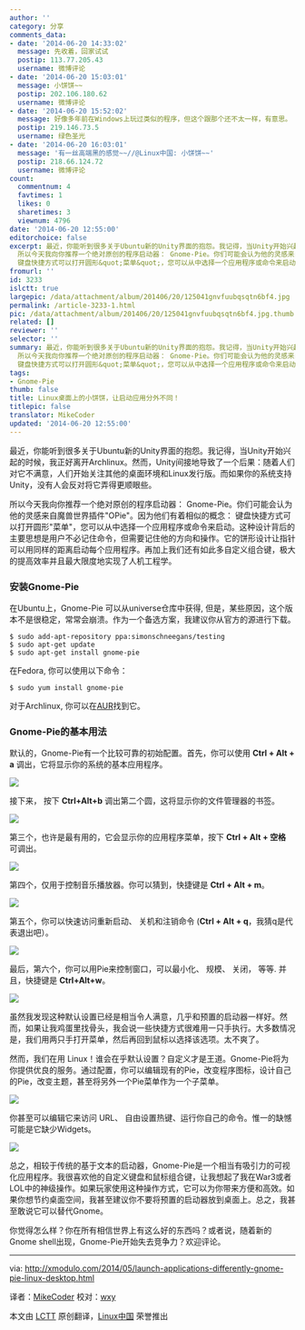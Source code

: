 ```yaml
---
author: ''
category: 分享
comments_data:
- date: '2014-06-20 14:33:02'
  message: 先收着，回家试试
  postip: 113.77.205.43
  username: 微博评论
- date: '2014-06-20 15:03:01'
  message: 小饼饼~~
  postip: 202.106.180.62
  username: 微博评论
- date: '2014-06-20 15:52:02'
  message: 好像多年前在Windows上玩过类似的程序，但这个跟那个还不太一样，有意思。
  postip: 219.146.73.5
  username: 绿色圣光
- date: '2014-06-20 16:03:01'
  message: '有一丝高端黑的感觉~~//@Linux中国: 小饼饼~~'
  postip: 218.66.124.72
  username: 微博评论
count:
  commentnum: 4
  favtimes: 1
  likes: 0
  sharetimes: 3
  viewnum: 4796
date: '2014-06-20 12:55:00'
editorchoice: false
excerpt: 最近，你能听到很多关于Ubuntu新的Unity界面的抱怨。我记得，当Unity开始兴起的时候，我正好离开Archlinux。然而，Unity间接地导致了一个后果：随着人们对它不满意，人们开始关注其他的桌面环境和Linux发行版。而如果你的系统支持Unity，没有人会反对将它弄得更顺眼些。
  所以今天我向你推荐一个绝对原创的程序启动器： Gnome-Pie。你们可能会认为他的灵感来自魔兽世界插件&quot;OPie&quot;。因为他们有着相似的概念：
  键盘快捷方式可以打开圆形&quot;菜单&quot;，您可以从中选择一个应用程序或命令来启动。这种设计背后的主要思想是用户不必记住命令，但需要记
fromurl: ''
id: 3233
islctt: true
largepic: /data/attachment/album/201406/20/125041gnvfuubqsqtn6bf4.jpg
permalink: /article-3233-1.html
pic: /data/attachment/album/201406/20/125041gnvfuubqsqtn6bf4.jpg.thumb.jpg
related: []
reviewer: ''
selector: ''
summary: 最近，你能听到很多关于Ubuntu新的Unity界面的抱怨。我记得，当Unity开始兴起的时候，我正好离开Archlinux。然而，Unity间接地导致了一个后果：随着人们对它不满意，人们开始关注其他的桌面环境和Linux发行版。而如果你的系统支持Unity，没有人会反对将它弄得更顺眼些。
  所以今天我向你推荐一个绝对原创的程序启动器： Gnome-Pie。你们可能会认为他的灵感来自魔兽世界插件&quot;OPie&quot;。因为他们有着相似的概念：
  键盘快捷方式可以打开圆形&quot;菜单&quot;，您可以从中选择一个应用程序或命令来启动。这种设计背后的主要思想是用户不必记住命令，但需要记
tags:
- Gnome-Pie
thumb: false
title: Linux桌面上的小饼饼，让启动应用分外不同！
titlepic: false
translator: MikeCoder
updated: '2014-06-20 12:55:00'
---
```


最近，你能听到很多关于Ubuntu新的Unity界面的抱怨。我记得，当Unity开始兴起的时候，我正好离开Archlinux。然而，Unity间接地导致了一个后果：随着人们对它不满意，人们开始关注其他的桌面环境和Linux发行版。而如果你的系统支持Unity，没有人会反对将它弄得更顺眼些。


所以今天我向你推荐一个绝对原创的程序启动器： Gnome-Pie。你们可能会认为他的灵感来自魔兽世界插件"OPie"。因为他们有着相似的概念： 键盘快捷方式可以打开圆形"菜单"，您可以从中选择一个应用程序或命令来启动。这种设计背后的主要思想是用户不必记住命令，但需要记住他的方向和操作。它的饼形设计让指针可以用同样的距离启动每个应用程序。再加上我们还有如此多自定义组合键，极大的提高效率并且最大限度地实现了人机工程学。


### 安装Gnome-Pie


在Ubuntu上，Gnome-Pie 可以从universe仓库中获得, 但是，某些原因，这个版本不是很稳定，常常会崩溃。作为一个备选方案，我建议你从官方的源进行下载。



```
$ sudo add-apt-repository ppa:simonschneegans/testing
$ sudo apt-get update
$ sudo apt-get install gnome-pie 

```

在Fedora, 你可以使用以下命令：



```
$ sudo yum install gnome-pie 

```

对于Archlinux, 你可以在[AUR](https://aur.archlinux.org/packages/gnome-pie/)找到它。


### Gnome-Pie的基本用法


默认的，Gnome-Pie有一个比较可靠的初始配置。首先，你可以使用 **Ctrl + Alt + a** 调出，它将显示你的系统的基本应用程序。


![](/data/attachment/album/201406/20/125041gnvfuubqsqtn6bf4.jpg)


接下来， 按下 **Ctrl+Alt+b** 调出第二个圆，这将显示你的文件管理器的书签。


![](/data/attachment/album/201406/20/125043m99hpsdlivls88vc.jpg)


第三个，也许是最有用的，它会显示你的应用程序菜单，按下 **Ctrl + Alt + 空格** 可调出。


![](/data/attachment/album/201406/20/125046npibnjpjntebnw1n.jpg)


第四个，仅用于控制音乐播放器。你可以猜到，快捷键是 **Ctrl + Alt + m**。


![](/data/attachment/album/201406/20/125049cpvtit9olm0it5p0.png)


第五个，你可以快速访问重新启动、 关机和注销命令 (**Ctrl + Alt + q**，我猜q是代表退出吧）。


![](/data/attachment/album/201406/20/125051dkqjpkgbkj8ckz2j.png)


最后，第六个，你可以用Pie来控制窗口，可以最小化、 规模、 关闭， 等等. 并且，快捷键是 **Ctrl+Alt+w**。


![](/data/attachment/album/201406/20/125054rlcfc4bbfxxbp4wb.png)


虽然我发现这种默认设置已经是相当令人满意，几乎和预置的启动器一样好。然而，如果让我鸡蛋里找骨头，我会说一些快捷方式很难用一只手执行。大多数情况是，我们用两只手打开菜单，然后再回到鼠标以选择该选项。太不爽了。


然而，我们在用 Linux！谁会在乎默认设置？自定义才是王道。Gnome-Pie将为你提供优良的服务。通过配置，你可以编辑现有的Pie，改变程序图标，设计自己的Pie，改变主题，甚至将另外一个Pie菜单作为一个子菜单。


[![](/data/attachment/album/201406/20/125057awz4j2gjpf1vfpj5.jpg)](https://www.flickr.com/photos/xmodulo/14247093043/)


你甚至可以编辑它来访问 URL、 自由设置热键、运行你自己的命令。惟一的缺憾可能是它缺少Widgets。


![](/data/attachment/album/201406/20/125059wbrvhacywvc8zohr.jpg)


总之，相较于传统的基于文本的启动器，Gnome-Pie是一个相当有吸引力的可视化应用程序。我很喜欢他的自定义键盘和鼠标组合键，让我想起了我在War3或者LOL中的神级操作。如果玩家使用这种操作方式，它可以为你带来方便和高效。如果你想节约桌面空间，我甚至建议你不要将预置的启动器放到桌面上。总之，我甚至敢说它可以替代Gnome。


你觉得怎么样？你在所有相信世界上有这么好的东西吗？或者说，随着新的Gnome shell出现，Gnome-Pie开始失去竞争力？欢迎评论。




---


via: <http://xmodulo.com/2014/05/launch-applications-differently-gnome-pie-linux-desktop.html>


译者：[MikeCoder](https://github.com/MikeCoder) 校对：[wxy](https://github.com/wxy)


本文由 [LCTT](https://github.com/LCTT/TranslateProject) 原创翻译，[Linux中国](http://linux.cn/) 荣誉推出